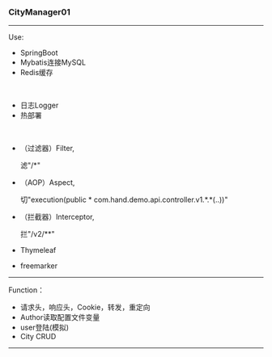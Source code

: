 
### CityManager01

---

Use:
- SpringBoot
- Mybatis连接MySQL
- Redis缓存

<br/>

- 日志Logger
- 热部署

<br/>

- （过滤器）Filter,

    滤"/*"
    
- （AOP）Aspect,

    切"execution(public * com.hand.demo.api.controller.v1.\*.*(..))"

- （拦截器）Interceptor,

    拦"/v2/**"
    
- Thymeleaf
- freemarker

---

Function：

- 请求头，响应头，Cookie，转发，重定向
- Author读取配置文件变量
- user登陆(模拟)
- City CRUD

---

